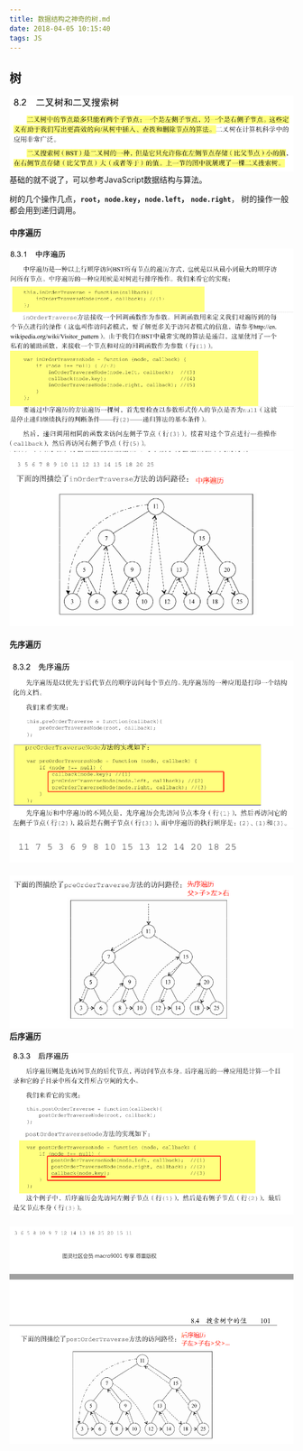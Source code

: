 ```yaml
---
title: 数据结构之神奇的树.md
date: 2018-04-05 10:15:40
tags: JS
---
```


## 树

![](/assets/tree.png)基础的就不说了，可以参考JavaScript数据结构与算法。

树的几个操作几点，**`root`，`node.key`，`node.left`， `node.right`**， 树的操作一般都会用到递归调用。

#### 中序遍历

![](/assets/tree2.png)![](/assets/tree3.png)

#### 先序遍历

![](/assets/tree4.png)![](/assets/tree5.png)

#### ![](/assets/tree6.png)后序遍历

#### ![](/assets/tree7.png)

![](/assets/tree8.png)

